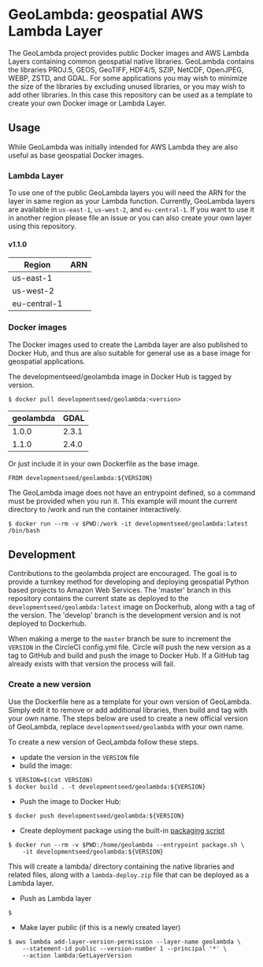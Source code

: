 # GeoLambda: geospatial AWS Lambda Layer

The GeoLambda project provides public Docker images and AWS Lambda Layers containing common geospatial native libraries. GeoLambda contains the libraries PROJ.5, GEOS, GeoTIFF, HDF4/5, SZIP, NetCDF, OpenJPEG, WEBP, ZSTD, and GDAL. For some applications you may wish to minimize the size of the libraries by excluding unused libraries, or you may wish to add other libraries. In this case this repository can be used as a template to create your own Docker image or Lambda Layer.

## Usage

While GeoLambda was initially intended for AWS Lambda they are also useful as base geospatial Docker images.

### Lambda Layer

To use one of the public GeoLambda layers you will need the ARN for the layer in same region as your Lambda function. Currently, GeoLambda layers are available in `us-east-1`, `us-west-2`, and `eu-central-1`. If you want to use it in another region please file an issue or you can also create your own layer using this repository.

#### v1.1.0

| Region | ARN |
| ------ | --- |
| us-east-1 | |
| us-west-2 | |
| eu-central-1 | |

### Docker images

The Docker images used to create the Lambda layer are also published to Docker Hub, and thus are also suitable for general use as a base image for geospatial applications. 

The developmentseed/geolambda image in Docker Hub is tagged by version.

	$ docker pull developmentseed/geolambda:<version>

| geolambda | GDAL  |
| -------- | ----  |
| 1.0.0    | 2.3.1 |
| 1.1.0    | 2.4.0 |

Or just include it in your own Dockerfile as the base image.

```
FROM developmentseed/geolambda:${VERSION}
```

The GeoLambda image does not have an entrypoint defined, so a command must be provided when you run it. This example will mount the current directory to /work and run the container interactively.

	$ docker run --rm -v $PWD:/work -it developmentseed/geolambda:latest /bin/bash

## Development

Contributions to the geolambda project are encouraged. The goal is to provide a turnkey method for developing and deploying geospatial Python based projects to Amazon Web Services. The 'master' branch in this repository contains the current state as deployed to the `developmentseed/geolambda:latest` image on Dockerhub, along with a tag of the version. The 'develop' branch is the development version and is not deployed to Dockerhub.

When making a merge to the `master` branch be sure to increment the `VERSION` in the CircleCI config.yml file. Circle will push the new version as a tag to GitHub and build and push the image to Docker Hub. If a GitHub tag already exists with that version the process will fail.

### Create a new version

Use the Dockerfile here as a template for your own version of GeoLambda. Simply edit it to remove or add additional libraries, then build and tag with your own name. The steps below are used to create a new official version of GeoLambda, replace `developmentseed/geolambda` with your own name.

To create a new version of GeoLambda follow these steps. 

- update the version in the `VERSION` file
- build the image:
  
```
$ VERSION=$(cat VERSION)
$ docker build . -t developmentseed/geolambda:${VERSION}
```

- Push the image to Docker Hub:

```
$ docker push developmentseed/geolambda:${VERSION}
```

- Create deployment package using the built-in [packaging script](bin/package.sh)

```
$ docker run --rm -v $PWD:/home/geolambda --entrypoint package.sh \
	-it developmentseed/geolambda:${VERSION}
```

This will create a lambda/ directory containing the native libraries and related files, along with a `lambda-deploy.zip` file that can be deployed as a Lambda layer.

- Push as Lambda layer

```
$ 
```

- Make layer public (if this is a newly created layer)

```
$ aws lambda add-layer-version-permission --layer-name geolambda \
	--statement-id public --version-number 1 --principal '*' \
	--action lambda:GetLayerVersion
```
